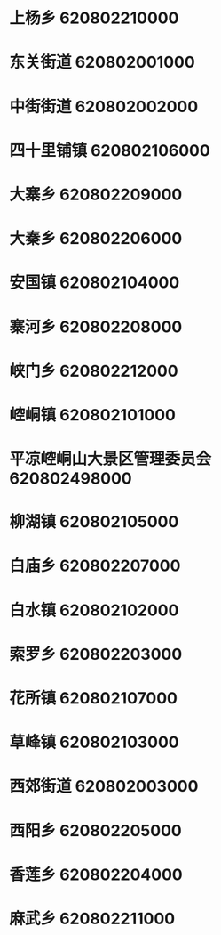 # 上杨乡 620802210000
# 东关街道 620802001000
# 中街街道 620802002000
# 四十里铺镇 620802106000
# 大寨乡 620802209000
# 大秦乡 620802206000
# 安国镇 620802104000
# 寨河乡 620802208000
# 峡门乡 620802212000
# 崆峒镇 620802101000
# 平凉崆峒山大景区管理委员会 620802498000
# 柳湖镇 620802105000
# 白庙乡 620802207000
# 白水镇 620802102000
# 索罗乡 620802203000
# 花所镇 620802107000
# 草峰镇 620802103000
# 西郊街道 620802003000
# 西阳乡 620802205000
# 香莲乡 620802204000
# 麻武乡 620802211000

